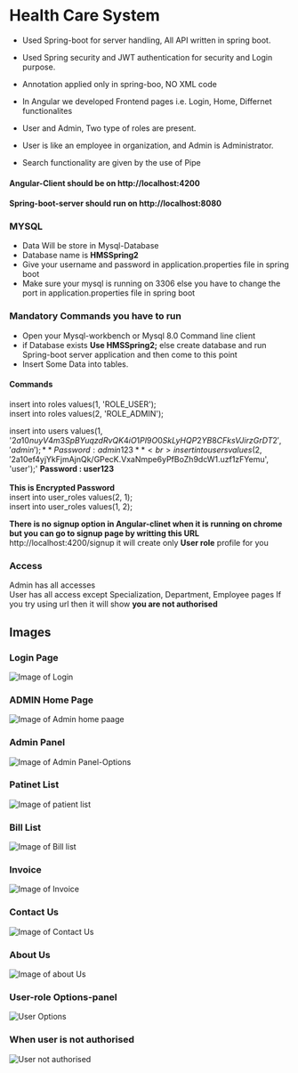 # Health Care System

- Used Spring-boot for server handling, All API written in spring boot.
- Used Spring security and JWT authentication for security and Login purpose.
- Annotation applied only in spring-boo, NO XML code

- In Angular we developed Frontend pages i.e. Login, Home, Differnet functionalites
- User and Admin, Two type of roles are present.
- User is like an employee in organization, and Admin is Administrator.
- Search functionality are given by the use of Pipe


#### Angular-Client should be on http://localhost:4200
#### Spring-boot-server should run on http://localhost:8080


### MYSQL
- Data Will be store in Mysql-Database
- Database name is **HMSSpring2**
- Give your username and password in application.properties file in spring boot
- Make sure your mysql is running on 3306 else you have to change the port in application.properties file in spring boot

### Mandatory Commands you have to run

- Open your Mysql-workbench or Mysql 8.0 Command line client
- if Database exists **Use HMSSpring2;** else create database and run Spring-boot server application and then come to this point
- Insert Some Data into tables.

#### Commands

insert into roles values(1, 'ROLE_USER');<br>
insert into roles values(2, 'ROLE_ADMIN');<br>

insert into users values(1, '$2a$10$nuyV4m3SpBYuqzdRvQK4iO1PI9O0SkLyHQP2YB8CFksVJirzGrDT2', 'admin'); **Password : admin123** <br>
insert into users values(2, '$2a$10$ef4yjYkFjmAjnQk/GPecK.VxaNmpe6yPfBoZh9dcW1.uzf1zFYemu', 'user');' **Password : user123** <br>
<br>
**This is Encrypted Password**
<br>
insert into user_roles values(2, 1);<br>
insert into user_roles values(1, 2);<br>

**There is no signup option in Angular-clinet when it is running on chrome but you can go to signup page by writting this URL**
http://localhost:4200/signup
it will create only **User role** profile for you

### Access
Admin has all accesses <br>
User has all access except Specialization, Department, Employee pages If you try using url then it will show **you are not authorised**


## Images
### Login Page
![Image of Login](https://github.com/akg07/Health-care-system-SB-Angular/blob/master/image%201.png)


### ADMIN Home Page
![Image of Admin home paage](https://github.com/akg07/Health-care-system-SB-Angular/blob/master/image%203.png)


### Admin Panel
![Image of Admin Panel-Options](https://github.com/akg07/Health-care-system-SB-Angular/blob/master/image%204%20-%20Admin%20-%20panel.png)


### Patinet List
![Image of patient list](https://github.com/akg07/Health-care-system-SB-Angular/blob/master/image%205%20-%20updated.jpg)

### Bill List
![Image of Bill list](https://github.com/akg07/Health-care-system-SB-Angular/blob/master/image%206.png)

### Invoice
![Image of Invoice](https://github.com/akg07/Health-care-system-SB-Angular/blob/master/image%207%20-%20Invoice%20-%20updated.jpg)


### Contact Us
![Image of Contact Us](https://github.com/akg07/Health-care-system-SB-Angular/blob/master/image%208%20-%20Contact-us.png)


### About Us
![Image of about Us](https://github.com/akg07/Health-care-system-SB-Angular/blob/master/image%209%20-%20About%20-%20us.png)


### User-role Options-panel
![User Options](https://github.com/akg07/Health-care-system-SB-Angular/blob/master/image%2012%20-%20User-panel.png)


### When user is not authorised
![User not authorised](https://github.com/akg07/Health-care-system-SB-Angular/blob/master/image%2013%20-%20User-Does-Not-Has-Access.png)

